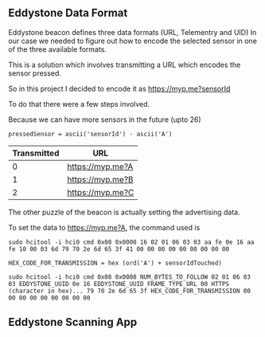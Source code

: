 ## Eddystone Data Format
Eddystone beacon defines three data formats (URL, Telementry and UID)
In our case we needed to figure out how to encode the selected sensor in one of the three available formats.

This is a solution which involves transmitting a URL which encodes the sensor pressed.

So in this project I decided to encode it as https://myp.me?sensorId

To do that there were a few steps involved.

Because we can have more sensors in the future (upto 26)

```
pressedSensor = ascii('sensorId') - ascii('A')
```

Transmitted | URL 
--- | ---
0 | https://myp.me?A
1 | https://myp.me?B
2 | https://myp.me?C

The other puzzle of the beacon is actually setting the advertising data.

To set the data to https://myp.me?A, the command used is 

```
sudo hcitool -i hci0 cmd 0x08 0x0008 16 02 01 06 03 03 aa fe 0e 16 aa fe 10 00 03 6d 79 70 2e 6d 65 3f 41 00 00 00 00 00 00 00 00 00
```

```
HEX_CODE_FOR_TRANSMISSION = hex (ord('A') + sensorIdTouched)

sudo hcitool -i hci0 cmd 0x08 0x0008 NUM_BYTES_TO_FOLLOW 02 01 06 03 03 EDDYSTONE_UUID 0e 16 EDDYSTONE_UUID FRAME_TYPE_URL 00 HTTPS (character in hex)... 79 70 2e 6d 65 3f HEX_CODE_FOR_TRANSMISSION 00 00 00 00 00 00 00 00 00
```


## Eddystone Scanning App
